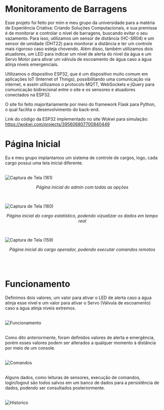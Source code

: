 # Monitoramento de Barragens

Esse projeto foi feito por mim e meu grupo da universidade para a matéria de Experiência Criativa: Criando Soluções Computacionais, e sua premissa é de monitorar e controlar o nível de barragens, buscando evitar o seu vazamento. Para isso, utilizamos um sensor de distância (HC-SR04) e um sensor de umidade (DHT22) para monitorar a distância e ter um controle mais rigoroso caso esteja chovendo. Além disso, também utilizamos dois atuadores, um LED para indicar um nível de alerta do nível da água e um Servo Motor para ativar um válvula de escoamento de água caso a água atinja níveis emergenciais.

Utilizamos o dispositivo ESP32, que é um dispositivo muito comum em aplicações IoT (Internet of Things), possibilitando uma comunicação via internet, e assim utilizamos o protocolo MQTT, WebSockets e jQuery para comunicação bidirecional entre o site e os sensores e atuadores conectados na ESP32.

O site foi feito majoritariamente por meio do framework Flask para Python, o qual facilita o desenvolvimento do back-end.

Link do código da ESP32 implementado no site Wokwi para simulação: https://wokwi.com/projects/395606807700840449

# Página Inicial

Eu e meu grupo implantamos um sistema de controle de cargos, logo, cada cargo possui uma tela inicial diferente.
<br> <br>

![Captura de Tela (161)](https://github.com/user-attachments/assets/6266360a-0858-442a-b49a-2c4d17612b01)
<p align="center"><i> Página inicial do admin com todas as opções </i></p>
<br>

![Captura de Tela (160)](https://github.com/user-attachments/assets/20061829-954e-4c6a-a11e-369e8acf7211)
<p align="center"><i> Página inicial do cargo estatístico, podendo vizualizar os dados em tempo real </i></p>
<br>

![Captura de Tela (159)](https://github.com/user-attachments/assets/af369d18-456c-499e-9b15-94890edeaa6a)
<p align="center"><i> Página inicial do cargo operador, podendo executar comandos remotos </i></p>
<br> <br>

# Funcionamento

Definimos dois valores, um valor para ativar o LED de alerta caso a água atinja esse nível e um valor para ativar o Servo (Válvula de escoamento) caso a água atinja níveis extremos.
<br> <br>

![Funcionamento](https://github.com/user-attachments/assets/40d68cb4-e609-4310-9d4f-47632a11e826)
<br> <br>

Como dito anteriormente, foram definidos valores de alerta e emergência, porém esses valores podem ser alterados a qualquer momento à distância por meio de um console.
<br> <br>

![Comandos](https://github.com/user-attachments/assets/63d75462-6f21-4723-a5fd-ae5b67ce49ad)
<br> <br>

Alguns dados, como leituras de sensores, execução de comandos, login/logout são todos salvos em um banco de dados para a persistência de dados, podendo ser consultados posteriormente.
<br> <br>

![Historico](https://github.com/user-attachments/assets/012dc2f2-93f6-4965-909a-43edfe22b35c)
